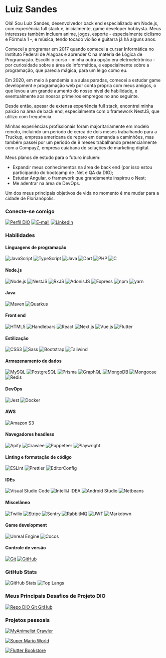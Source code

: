 # Luiz Sandes

Olá! Sou Luiz Sandes, desenvolvedor back end especializado em Node.js, com experiência full stack e, inicialmente, game developer hobbysta. Meus interesses também incluem anime, jogos, esporte - especialmente ciclismo e Fórmula 1 -, e música, tendo tocado violão e guitarra já há alguns anos.

Comecei a programar em 2017 quando comecei a cursar Informática no Instituto Federal de Alagoas e aprender C na matéria de Lógica de Programação. Escolhi o curso - minha outra opção era eletroeletrônica - por curiosidade sobre a área de Informática, e especialmente sobre a programação, que parecia mágica, para um leigo como eu.

Em 2020, em meio à pandemia e a aulas paradas, comecei a estudar game development e programação web por conta própria com meus amigos, o que levou a um grande aumento do nosso nível de habilidade, e eventualmente aos nossos primeiros empregos no ano seguinte.

Desde então, apesar de extensa experiência full stack, encontrei minha paixão na área de back end, especialmente com o framework NestJS, que utilizo com frequência.

Minhas experiências profissionais foram majoritariamente em modelo remoto, incluindo um período de cerca de dois meses trabalhando para a Truckup, empresa americana de reparo em demanda a caminhôes, mas também passei por um período de 9 meses trabalhando presencialmente com a CompayZ, empresa cuiabana de soluções de marketing digital.

Meus planos de estudo para o futuro incluem:

- Expandir meus conhecimentos na área de back end (por isso estou participando do bootcamp de .Net e QA da DIO);
- Estudar Angular, o framework que grandemente inspirou o Nest;
- Me adentrar na área de DevOps.

Um dos meus principais objetivos de vida no momento é me mudar para a cidade de Florianópolis.

### Conecte-se comigo

[![Perfil DIO](https://img.shields.io/badge/-Meu%20Perfil%20na%20DIO-30A3DC?style=for-the-badge)](https://web.dio.me/users/lgabrielsandes/)
[![E-mail](https://img.shields.io/badge/-Email-000?style=for-the-badge&logo=gmail&logoColor=E94D5F)](mailto:lgabrielsandes@gmail.com)
[![LinkedIn](https://img.shields.io/badge/-LinkedIn-000?style=for-the-badge&logo=linkedin&logoColor=30A3DC)](https://www.linkedin.com/in/luiz-sandes/)

### Habilidades

#### Linguagens de programação

![JavaScript](https://img.shields.io/badge/JavaScript-000?style=for-the-badge&logo=javascript)
![TypeScript](https://img.shields.io/badge/TypeScript-000?style=for-the-badge&logo=typescript)
![Java](https://img.shields.io/badge/Java-000?style=for-the-badge&logo=Apache&logoColor=D22128)
![Dart](https://img.shields.io/badge/Dart-000?style=for-the-badge&logo=Dart&logoColor=0175C2)
![PHP](https://img.shields.io/badge/PHP-000?style=for-the-badge&logo=PHP)
![C](https://img.shields.io/badge/C-000?style=for-the-badge&logo=C&logoColor=A8B9CC)

#### Node.js

![Node.js](https://img.shields.io/badge/Node.js-000?style=for-the-badge&logo=node.js)
![NestJS](https://img.shields.io/badge/NestJS-000?style=for-the-badge&logo=NestJS&logoColor=E0234E)
![RxJS](https://img.shields.io/badge/RxJS-000?style=for-the-badge&logo=ReactiveX&logoColor=B7178C)
![AdonisJS](https://img.shields.io/badge/AdonisJS-000?style=for-the-badge&logo=AdonisJS&logoColor=5a45ff)
![Express](https://img.shields.io/badge/Express-000?style=for-the-badge&logo=express)
![npm](https://img.shields.io/badge/npm-000?style=for-the-badge&logo=npm)
![yarn](https://img.shields.io/badge/yarn-000?style=for-the-badge&logo=yarn)

#### Java

![Maven](https://img.shields.io/badge/Maven-000?style=for-the-badge&logo=ApacheMaven&logoColor=D22128)
![Quarkus](https://img.shields.io/badge/Quarkus-000?style=for-the-badge&logo=Quarkus)

#### Front end

![HTML5](https://img.shields.io/badge/HTML5-000?style=for-the-badge&logo=html5)
![Handlebars](https://img.shields.io/badge/Handlebars-000?style=for-the-badge&logo=Handlebars.js)
![React](https://img.shields.io/badge/React-000?style=for-the-badge&logo=React)
![Next.js](https://img.shields.io/badge/Next.js-000?style=for-the-badge&logo=Next.js)
![Vue.js](https://img.shields.io/badge/Vue.js-000?style=for-the-badge&logo=Vue.js)
![Flutter](https://img.shields.io/badge/Flutter-000?style=for-the-badge&logo=Flutter&logoColor=02569B)

#### Estilização

![CSS3](https://img.shields.io/badge/CSS3-000?style=for-the-badge&logo=css3&logoColor=30A3DC)
![Sass](https://img.shields.io/badge/Sass-000?style=for-the-badge&logo=Sass)
![Bootstrap](https://img.shields.io/badge/Bootstrap-000?style=for-the-badge&logo=Bootstrap)
![Tailwind](https://img.shields.io/badge/Tailwind-000?style=for-the-badge&logo=TailwindCSS)

#### Armazenamento de dados

![MySQL](https://img.shields.io/badge/MySQL-000?style=for-the-badge&logo=MySQL)
![PostgreSQL](https://img.shields.io/badge/PostgreSQL-000?style=for-the-badge&logo=PostgreSQL)
![Prisma](https://img.shields.io/badge/Prisma-000?style=for-the-badge&logo=Prisma&logoColor=2D3748)
![GraphQL](https://img.shields.io/badge/GraphQL-000?style=for-the-badge&logo=GraphQL&logoColor=E10098)
![MongoDB](https://img.shields.io/badge/MongoDB-000?style=for-the-badge&logo=MongoDB)
![Mongoose](https://img.shields.io/badge/Mongoose-000?style=for-the-badge&logo=Mongoose&logoColor=880000)
![Redis](https://img.shields.io/badge/Redis-000?style=for-the-badge&logo=Redis)

#### DevOps

![Jest](https://img.shields.io/badge/Jest-000?style=for-the-badge&logo=Jest&logoColor=C21325)
![Docker](https://img.shields.io/badge/Docker-000?style=for-the-badge&logo=Docker)

#### AWS

![Amazon S3](https://img.shields.io/badge/Amazon%20S3-000?style=for-the-badge&logo=AmazonS3)

#### Navegadores headless

![Apify](https://img.shields.io/badge/Apify-000?style=for-the-badge)
![Crawlee](https://img.shields.io/badge/Crawlee-000?style=for-the-badge)
![Puppeteer](https://img.shields.io/badge/Puppeteer-000?style=for-the-badge&logo=Puppeteer)
![Playwright](https://img.shields.io/badge/Playwright-000?style=for-the-badge&logo=Playwright)

#### Linting e formatação de código

![ESLint](https://img.shields.io/badge/ESLint-000?style=for-the-badge&logo=ESLint&logoColor=4B32C3)
![Prettier](https://img.shields.io/badge/Prettier-000?style=for-the-badge&logo=Prettier)
![EditorConfig](https://img.shields.io/badge/EditorConfig-000?style=for-the-badge&logo=EditorConfig)

#### IDEs

![Visual Studio Code](https://img.shields.io/badge/Visual%20Studio%20Code-000?style=for-the-badge&logo=VisualStudioCode&logoColor=007ACC)
![IntelliJ IDEA](https://img.shields.io/badge/IntelliJ%20IDEA-000?style=for-the-badge&logo=IntelliJIDEA)
![Android Studio](https://img.shields.io/badge/Android%20Studio-000?style=for-the-badge&logo=AndroidStudio)
![Netbeans](https://img.shields.io/badge/Netbeans-000?style=for-the-badge&logo=ApacheNetbeansIDE&logoColor=1B6AC6)

#### Miscelâneo

![Twilio](https://img.shields.io/badge/Twilio-000?style=for-the-badge&logo=Twilio)
![Stripe](https://img.shields.io/badge/Stripe-000?style=for-the-badge&logo=Stripe)
![Sentry](https://img.shields.io/badge/Sentry-000?style=for-the-badge&logo=Sentry)
![RabbitMQ](https://img.shields.io/badge/RabbitMQ-000?style=for-the-badge&logo=RabbitMQ)
![JWT](https://img.shields.io/badge/JWT-000?style=for-the-badge&logo=jsonwebtokens)
![Markdown](https://img.shields.io/badge/Markdown-000?style=for-the-badge&logo=Markdown)

#### Game development

![Unreal Engine](https://img.shields.io/badge/Unreal%20Engine-000?style=for-the-badge&logo=UnrealEngine)
![Cocos](https://img.shields.io/badge/Cocos-000?style=for-the-badge&logo=Cocos)

#### Controle de versão

[![Git](https://img.shields.io/badge/Git-000?style=for-the-badge&logo=git&logoColor=E94D5F)](https://git-scm.com/doc)
[![GitHub](https://img.shields.io/badge/GitHub-000?style=for-the-badge&logo=github)](https://docs.github.com/)

### GitHub Stats

![GitHub Stats](https://github-readme-stats.vercel.app/api?username=sandenson&theme=transparent&bg_color=000&border_color=30A3DC&show_icons=true&icon_color=30A3DC&title_color=E94D5F&text_color=FFF)
![Top Langs](https://github-readme-stats-git-masterrstaa-rickstaa.vercel.app/api/top-langs/?username=sandenson&layout=compact&bg_color=000&border_color=30A3DC&title_color=E94D5F&text_color=FFF)

### Meus Principais Desafios de Projeto DIO

[![Repo DIO Git GitHub](https://github-readme-stats.vercel.app/api/pin/?username=elidianaandrade&repo=dio-lab-open-source&bg_color=000&border_color=30A3DC&show_icons=true&icon_color=30A3DC&title_color=E94D5F&text_color=FFF)](https://github.com/elidianaandrade/dio-lab-open-source)

### Projetos pessoais

[![MyAnimelist Crawler](https://github-readme-stats.vercel.app/api/pin/?username=sandenson&repo=myanimelist-crawler-and-api&bg_color=000&border_color=30A3DC&show_icons=true&icon_color=30A3DC&title_color=E94D5F&text_color=FFF)](https://github.com/sandenson/myanimelist-crawler-and-api)

[![Super Mario World](https://github-readme-stats.vercel.app/api/pin/?username=sandenson&repo=samba-mario-world&bg_color=000&border_color=30A3DC&show_icons=true&icon_color=30A3DC&title_color=E94D5F&text_color=FFF)](https://github.com/sandenson/samba-mario-world)

[![Flutter Bookstore](https://github-readme-stats.vercel.app/api/pin/?username=sandenson&repo=flutter-bookstore&bg_color=000&border_color=30A3DC&show_icons=true&icon_color=30A3DC&title_color=E94D5F&text_color=FFF)](https://github.com/sandenson/flutter-bookstore)
